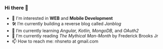 ### Hi there 👋
- 🔎 I'm interested in **WEB** and **Mobile Development**
- 🛠️ I’m currently building a reverse blog called *Janblog*
- 🌱 I’m currently learning *Angular,* *Kotlin,* *MongoDB,* and *OAuth2*
- 📖 I'm currently reading *The Mythical Man-Month* by Frederick Brooks Jr
- 📫 How to reach me: nhsneto at gmail.com
<!--
**nhsneto/nhsneto** is a ✨ _special_ ✨ repository because its `README.md` (this file) appears on your GitHub profile.

Here are some ideas to get you started:

- 🔭 I’m currently working on ...
- 🌱 I’m currently learning ...
- 👯 I’m looking to collaborate on ...
- 🤔 I’m looking for help with ...
- 💬 Ask me about ...
- 📫 How to reach me: ...
- 😄 Pronouns: ...
- ⚡ Fun fact: ...
-->
